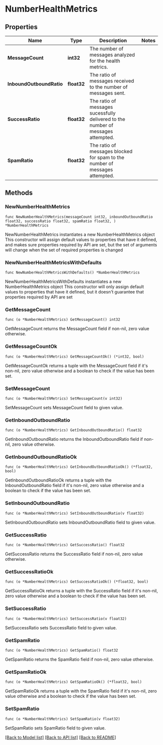 # NumberHealthMetrics

## Properties

Name | Type | Description | Notes
------------ | ------------- | ------------- | -------------
**MessageCount** | **int32** | The number of messages analyzed for the health metrics. | 
**InboundOutboundRatio** | **float32** | The ratio of messages received to the number of messages sent. | 
**SuccessRatio** | **float32** | The ratio of messages sucessfully delivered to the number of messages attempted. | 
**SpamRatio** | **float32** | The ratio of messages blocked for spam to the number of messages attempted. | 

## Methods

### NewNumberHealthMetrics

`func NewNumberHealthMetrics(messageCount int32, inboundOutboundRatio float32, successRatio float32, spamRatio float32, ) *NumberHealthMetrics`

NewNumberHealthMetrics instantiates a new NumberHealthMetrics object
This constructor will assign default values to properties that have it defined,
and makes sure properties required by API are set, but the set of arguments
will change when the set of required properties is changed

### NewNumberHealthMetricsWithDefaults

`func NewNumberHealthMetricsWithDefaults() *NumberHealthMetrics`

NewNumberHealthMetricsWithDefaults instantiates a new NumberHealthMetrics object
This constructor will only assign default values to properties that have it defined,
but it doesn't guarantee that properties required by API are set

### GetMessageCount

`func (o *NumberHealthMetrics) GetMessageCount() int32`

GetMessageCount returns the MessageCount field if non-nil, zero value otherwise.

### GetMessageCountOk

`func (o *NumberHealthMetrics) GetMessageCountOk() (*int32, bool)`

GetMessageCountOk returns a tuple with the MessageCount field if it's non-nil, zero value otherwise
and a boolean to check if the value has been set.

### SetMessageCount

`func (o *NumberHealthMetrics) SetMessageCount(v int32)`

SetMessageCount sets MessageCount field to given value.


### GetInboundOutboundRatio

`func (o *NumberHealthMetrics) GetInboundOutboundRatio() float32`

GetInboundOutboundRatio returns the InboundOutboundRatio field if non-nil, zero value otherwise.

### GetInboundOutboundRatioOk

`func (o *NumberHealthMetrics) GetInboundOutboundRatioOk() (*float32, bool)`

GetInboundOutboundRatioOk returns a tuple with the InboundOutboundRatio field if it's non-nil, zero value otherwise
and a boolean to check if the value has been set.

### SetInboundOutboundRatio

`func (o *NumberHealthMetrics) SetInboundOutboundRatio(v float32)`

SetInboundOutboundRatio sets InboundOutboundRatio field to given value.


### GetSuccessRatio

`func (o *NumberHealthMetrics) GetSuccessRatio() float32`

GetSuccessRatio returns the SuccessRatio field if non-nil, zero value otherwise.

### GetSuccessRatioOk

`func (o *NumberHealthMetrics) GetSuccessRatioOk() (*float32, bool)`

GetSuccessRatioOk returns a tuple with the SuccessRatio field if it's non-nil, zero value otherwise
and a boolean to check if the value has been set.

### SetSuccessRatio

`func (o *NumberHealthMetrics) SetSuccessRatio(v float32)`

SetSuccessRatio sets SuccessRatio field to given value.


### GetSpamRatio

`func (o *NumberHealthMetrics) GetSpamRatio() float32`

GetSpamRatio returns the SpamRatio field if non-nil, zero value otherwise.

### GetSpamRatioOk

`func (o *NumberHealthMetrics) GetSpamRatioOk() (*float32, bool)`

GetSpamRatioOk returns a tuple with the SpamRatio field if it's non-nil, zero value otherwise
and a boolean to check if the value has been set.

### SetSpamRatio

`func (o *NumberHealthMetrics) SetSpamRatio(v float32)`

SetSpamRatio sets SpamRatio field to given value.



[[Back to Model list]](../README.md#documentation-for-models) [[Back to API list]](../README.md#documentation-for-api-endpoints) [[Back to README]](../README.md)


